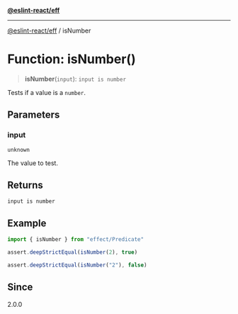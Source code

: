[**@eslint-react/eff**](../README.md)

***

[@eslint-react/eff](../README.md) / isNumber

# Function: isNumber()

> **isNumber**(`input`): `input is number`

Tests if a value is a `number`.

## Parameters

### input

`unknown`

The value to test.

## Returns

`input is number`

## Example

```ts
import { isNumber } from "effect/Predicate"

assert.deepStrictEqual(isNumber(2), true)

assert.deepStrictEqual(isNumber("2"), false)
```

## Since

2.0.0
